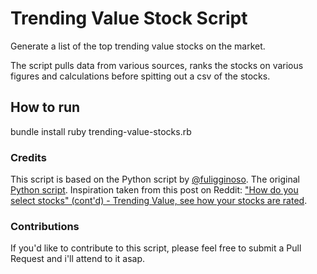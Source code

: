 # Trending Value Stock Script

Generate a list of the top trending value stocks on the market.

The script pulls data from various sources, ranks the stocks on various figures and calculations
before spitting out a csv of the stocks.

## How to run
bundle install
ruby trending-value-stocks.rb

### Credits
This script is based on the Python script by [@fuligginoso](http://blog.nmr.io/). 
The original [Python script](https://github.com/fuligginoso/trending-value).
Inspiration taken from this post on Reddit: ["How do you select stocks" (cont'd) - Trending Value, see how your stocks are rated](http://www.reddit.com/r/investing/comments/1eyx3r/how_do_you_select_stocks_contd_trending_value_see/).

### Contributions
If you'd like to contribute to this script, please feel free to submit a Pull Request and i'll attend to it asap.